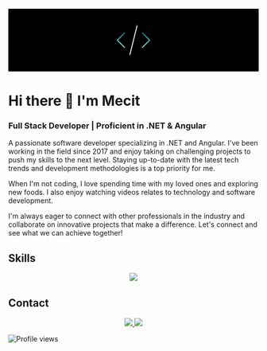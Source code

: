 ![Full Stack Developer | Proficient in .NET & Angular](https://github.com/Mecit-SA/Mecit-SA/blob/main/cover.jpg?raw=true)

# Hi there 👋 I'm Mecit
### Full Stack Developer | Proficient in .NET & Angular

A passionate software developer specializing in .NET and Angular. I've been working in the field since 2017 and enjoy taking on challenging projects to push my skills to the next level. Staying up-to-date with the latest tech trends and development methodologies is a top priority for me.

When I'm not coding, I love spending time with my loved ones and exploring new foods. I also enjoy watching videos relates to technology and software development.

I'm always eager to connect with other professionals in the industry and collaborate on innovative projects that make a difference. Let's connect and see what we can achieve together!

<h2>Skills</h2> 

<p align="center">
  <a href="#">
    <img src="https://skillicons.dev/icons?i=dotnet,cs,angular,azure,visualstudio" />
  </a>
</p>

<h2>Contact</h2>

<p align="center">
  <a target="_blank" href="https://www.linkedin.com/in/mecitsa/">
    <img src="https://skillicons.dev/icons?i=linkedin" />
  </a>
  <a target="_blank" href="https://www.instagram.com/mecit.codes/">
    <img src="https://skillicons.dev/icons?i=instagram" />
  </a>
</p>

![Profile views](https://gpvc.arturio.dev/Mecit-SA)  
